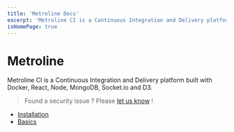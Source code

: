 ```yaml
---
title: 'Metroline Docs'
excerpt: 'Metroline CI is a Continuous Integration and Delivery platform built with Docker, React, Node, MongoDB, Socket.io and D3.'
isHomePage: true
---
```


# Metroline

Metroline CI is a Continuous Integration and Delivery platform built with Docker, React, Node, MongoDB, Socket.io and D3.

> Found a security issue ? Please [let us know](https://github.com/metroline/metroline/security/advisories/new) !

- [Installation](/core/installation)
- [Basics](/ci-configuration/basic-ci-configuration)

